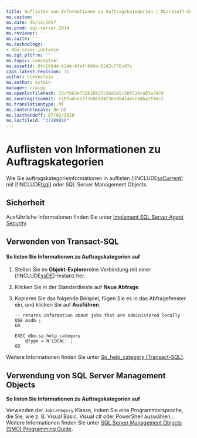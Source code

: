 ```yaml
---
title: Auflisten von Informationen zu Auftragskategorien | Microsoft-Dokumentation
ms.custom: ''
ms.date: 06/14/2017
ms.prod: sql-server-2014
ms.reviewer: ''
ms.suite: ''
ms.technology:
- dbe-cross-instance
ms.tgt_pltfrm: ''
ms.topic: conceptual
ms.assetid: 0fc668d4-6244-4fef-b90e-62d2c776cd7c
caps.latest.revision: 11
author: stevestein
ms.author: sstein
manager: craigg
ms.openlocfilehash: 33cf862e752618b35c56d2e5c58f534ca03a347d
ms.sourcegitcommit: c18fadce27f330e1d4f36549414e5c84ba2f46c2
ms.translationtype: MT
ms.contentlocale: de-DE
ms.lasthandoff: 07/02/2018
ms.locfileid: "37280816"
---
```

# <a name="list-job-category-information"></a>Auflisten von Informationen zu Auftragskategorien
  Wie Sie auftragskategorieinformationen in auflisten [!INCLUDE[ssCurrent](../../includes/sscurrent-md.md)] mit [!INCLUDE[tsql](../../includes/tsql-md.md)] oder SQL Server Management Objects.  

  
##  <a name="Security"></a> Sicherheit  
 Ausführliche Informationen finden Sie unter [Implement SQL Server Agent Security](implement-sql-server-agent-security.md).  

  
##  <a name="TSQL"></a> Verwenden von Transact-SQL  
  
#### <a name="to-list-job-category-information"></a>So listen Sie Informationen zu Auftragskategorien auf  
  
1.  Stellen Sie im **Objekt-Explorer**eine Verbindung mit einer [!INCLUDE[ssDE](../../includes/ssde-md.md)]-Instanz her.  
  
2.  Klicken Sie in der Standardleiste auf **Neue Abfrage**.  
  
3.  Kopieren Sie das folgende Beispiel, fügen Sie es in das Abfragefenster ein, und klicken Sie auf **Ausführen**.  
  
    ```  
    -- returns information about jobs that are administered locally  
    USE msdb ;  
    GO  
  
    EXEC dbo.sp_help_category  
        @type = N'LOCAL' ;  
    GO  
    ```  
  
 Weitere Informationen finden Sie unter [Sp_help_category &#40;Transact-SQL&#41;](/sql/relational-databases/system-stored-procedures/sp-help-category-transact-sql).  
  
  
##  <a name="SMO"></a> Verwendung von SQL Server Management Objects  
 **So listen Sie Informationen zu Auftragskategorien auf**  
  
 Verwenden der `JobCategory` Klasse, indem Sie eine Programmiersprache, die Sie, wie z. B. Visual Basic, Visual c# oder PowerShell auswählen... Weitere Informationen finden Sie unter [SQL Server Management Objects &#40;SMO&#41; Programming Guide](../../relational-databases/server-management-objects-smo/sql-server-management-objects-smo-programming-guide.md).  
  
  
  
